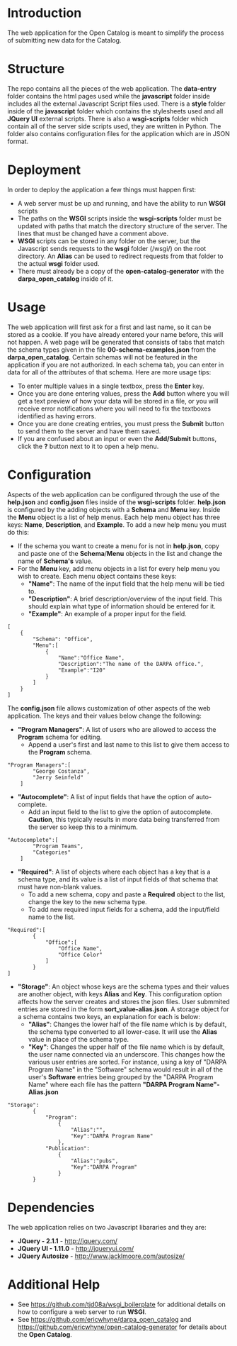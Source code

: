 # Introduction
The web application for the Open Catalog is meant to simplify the process of submitting new data for the Catalog.

# Structure
The repo contains all the pieces of the web application. The **data-entry** folder contains the html pages used while
the **javascript** folder inside includes all the external Javascript Script files used. There is a **style** folder inside of the **javascript**
folder which contains the stylesheets used and all **JQuery UI** external scripts. There is also a **wsgi-scripts** folder which contain all of the server side
scripts used, they are written in Python. The folder also contains configuration files for the application which are in JSON format.

# Deployment
In order to deploy the application a few things must happen first:
* A web server must be up and running, and have the ability to run **WSGI** scripts
* The paths on the **WSGI** scripts inside the **wsgi-scripts** folder must be updated
with paths that match the directory structure of the server. The lines that must be changed have a comment above.
* **WSGI** scripts can be stored in any folder on the server, but the Javascript sends requests to the **wsgi** 
folder (/wsgi/) on the root directory. An **Alias** can be used to redirect requests from that folder to the actual
**wsgi** folder used.
* There must already be a copy of the **open-catalog-generator** with the **darpa_open_catalog** inside of it.

# Usage
The web application will first ask for a first and last name, so it can be stored as a cookie. If you have already
entered your name before, this will not happen. A web page will be generated that consists of tabs that match the 
schema types given in the file **00-schema-examples.json** from the **darpa_open_catalog**. Certain schemas will
not be featured in the application if you are not authorized. In each schema tab, you can enter in data for
all of the attributes of that schema. Here are more usage tips:
* To enter multiple values in a single textbox, press the **Enter** key.
* Once you are done entering values, press the **Add** button where you will get a text preview of how your
data will be stored in a file, or you will receive error notifications where you will need to fix the textboxes
identified as having errors.
* Once you are done creating entries, you must press the **Submit** button to send them to the server and have 
them saved.
* If you are confused about an input or even the **Add/Submit** buttons, click the **?** button next to it
to open a help menu.

# Configuration
Aspects of the web application can be configured through the use of the **help.json** and **config.json** files
inside of the **wsgi-scripts** folder. **help.json** is configured by the adding objects with a **Schema** and **Menu**
key. Inside the **Menu** object is a list of help menus. Each help menu object has three keys: **Name**, **Description**, 
and **Example**. To add a new help menu you must do this:
* If the schema you want to create a menu for is not in **help.json**, copy and paste one of the **Schema**/**Menu** objects
in the list and change the name of **Schema's** value.
* For the **Menu** key, add menu objects in a list for every help menu you wish to create. Each menu object contains these keys:
  * **"Name"**: The name of the input field that the help menu will be tied to.
  * **"Description"**: A brief description/overview of the input field. This should explain what type of information should be entered for it.
  * **"Example"**: An example of a proper input for the field.

```
[
    {
        "Schema": "Office",
        "Menu":[
            {
                "Name":"Office Name",
                "Description":"The name of the DARPA office.",
                "Example":"I20"
            }
        ]
    }
]
```

The **config.json** file allows customization of other aspects of the web application. The keys and their values below change the following:
* **"Program Managers"**: A list of users who are allowed to access the **Program** schema for editing. 
  * Append a user's first and last name to this list to give them access to the **Program** schema.
```
"Program Managers":[
        "George Costanza",
        "Jerry Seinfeld"
    ]
```
* **"Autocomplete"**: A list of input fields that have the option of auto-complete.
  * Add an input field to the list to give the option of autocomplete. **Caution**, this typically results in more data being transferred from the server so keep this to a minimum.
```
"Autocomplete":[
        "Program Teams",
        "Categories"
    ]
```
* **"Required"**: A list of objects where each object has a key that is a schema type, and its value is a list of input fields of that schema that must have non-blank values.
  * To add a new schema, copy and paste a **Required** object to the list, change the key to the new schema type.
  * To add new required input fields for a schema, add the input/field name to the list.
```
"Required":[
        {
            "Office":[
                "Office Name",
                "Office Color"
            ]
        }
]
```
* **"Storage"**: An object whose keys are the schema types and their values are another object, with keys **Alias** and **Key**.
This configuration option affects how the server creates and stores the json files. User submmited entries are stored in the form **sort_value-alias.json**. A storage object for a schema contains two
keys, an explanation for each is below:
  * **"Alias"**: Changes the lower half of the file name which is by default, the schema type converted to all lower-case. It will use the **Alias** value in place of the schema type.
  * **"Key"**: Changes the upper half of the file name which is by default, the user name connected via an underscore. This changes how the various user entries are sorted. For instance, using a key of
  "DARPA Program Name" in the "Software" schema would result in all of the user's **Software** entries being grouped by the "DARPA Program Name" where each file has the pattern **"DARPA Program Name"-Alias.json**
```
"Storage":
        {
            "Program":
                {
                    "Alias":"",
                    "Key":"DARPA Program Name"
                },
            "Publication":
                {
                    "Alias":"pubs",
                    "Key":"DARPA Program"
                }
        }
```
  
# Dependencies
The web application relies on two Javascript libararies and they are:  
* **JQuery - 2.1.1** - http://jquery.com/
* **JQuery UI - 1.11.0** - http://jqueryui.com/
* **JQuery Autosize** - http://www.jacklmoore.com/autosize/

# Additional Help
* See https://github.com/tjd08a/wsgi_boilerplate for additional details on how to
configure a web server to run **WSGI**.
* See https://github.com/ericwhyne/darpa_open_catalog and 
https://github.com/ericwhyne/open-catalog-generator for details about the **Open
Catalog**.